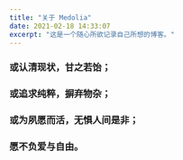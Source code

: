 ```yaml
---
title: "关于 Medolia"
date: 2021-02-18 14:33:07
excerpt: "这是一个随心所欲记录自己所想的博客。"
---
```


### 或认清现状，甘之若饴；

### 或追求纯粹，摒弃物杂；

### 或为夙愿而活，无惧人间是非；

### 愿不负爱与自由。

